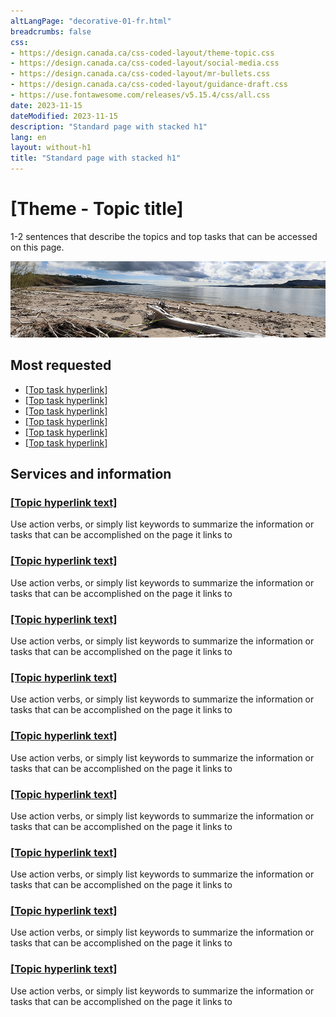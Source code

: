 ```yaml
---
altLangPage: "decorative-01-fr.html"
breadcrumbs: false
css:
- https://design.canada.ca/css-coded-layout/theme-topic.css
- https://design.canada.ca/css-coded-layout/social-media.css
- https://design.canada.ca/css-coded-layout/mr-bullets.css
- https://design.canada.ca/css-coded-layout/guidance-draft.css
- https://use.fontawesome.com/releases/v5.15.4/css/all.css
date: 2023-11-15
dateModified: 2023-11-15
description: "Standard page with stacked h1"
lang: en
layout: without-h1
title: "Standard page with stacked h1"
---
```

<div class="provisional profile">
  <div class="container">
    <div class="row">
      <div class="intro col-md-6 col-sm-12 mrgn-bttm-md">
        <h1 property="name" id="wb-cont">[Theme - Topic title]</h1>
        <p class="pagetag">1-2 sentences that describe the topics and top tasks that can be accessed on this page.</p>
      </div>
      <div class="col-md-6 pstn-rght-md pstn-bttm-md hidden-sm hidden-xs guidance-js-hide"><img alt="#" src="images/beach.png" /></div>
    </div>
  </div>
</div>
<section class="provisional most-requested-bullets well well-sm brdr-0 mrgn-tp-0" >
  <div class="container">
    <div class="row">
      <div class="pddng-r-0 col-md-2">
        <h2 class="mrgn-tp-md">Most requested</h2>
      </div>
      <div class="col-md-10">
        <ul class="wb-eqht mrgn-tp-md mrgn-bttm-md colcount-md-2">
          <li><a href="#">[Top task hyperlink]</a></li>
          <li><a href="#">[Top task hyperlink]</a></li>
          <li><a href="#">[Top task hyperlink]</a></li>
          <li><a href="#">[Top task hyperlink]</a></li>
          <li><a href="#">[Top task hyperlink]</a></li>
          <li><a href="#">[Top task hyperlink]</a></li>
        </ul>
      </div>
    </div>
  </div>
</section>
<div class="container">
  <div class="row">
    <section class="gc-srvinfo col-md-12">
      <h2 class="wb-inv">Services and information</h2>
      <div class="wb-eqht row">
        <div class="col-lg-4 col-md-6">
          <h3><a href="#">[Topic hyperlink text]</a></h3>
          <p>Use action verbs, or simply list keywords to summarize the information or tasks that can be accomplished on the page it links to</p>
        </div>
        <div class="col-lg-4 col-md-6">
          <h3><a href="#">[Topic hyperlink text]</a></h3>
          <p>Use action verbs, or simply list keywords to summarize the information or tasks that can be accomplished on the page it links to</p>
        </div>
        <div class="col-lg-4 col-md-6">
          <h3><a href="#">[Topic hyperlink text]</a></h3>
          <p>Use action verbs, or simply list keywords to summarize the information or tasks that can be accomplished on the page it links to</p>
        </div>
        <div class="col-lg-4 col-md-6">
          <h3><a href="#">[Topic hyperlink text]</a></h3>
          <p>Use action verbs, or simply list keywords to summarize the information or tasks that can be accomplished on the page it links to</p>
        </div>
        <div class="col-lg-4 col-md-6">
          <h3><a href="#">[Topic hyperlink text]</a></h3>
          <p>Use action verbs, or simply list keywords to summarize the information or tasks that can be accomplished on the page it links to</p>
        </div>
        <div class="col-lg-4 col-md-6">
          <h3><a href="#">[Topic hyperlink text]</a></h3>
          <p>Use action verbs, or simply list keywords to summarize the information or tasks that can be accomplished on the page it links to</p>
        </div>
        <div class="col-lg-4 col-md-6">
          <h3><a href="#">[Topic hyperlink text]</a></h3>
          <p>Use action verbs, or simply list keywords to summarize the information or tasks that can be accomplished on the page it links to</p>
        </div>
        <div class="col-lg-4 col-md-6">
          <h3><a href="#">[Topic hyperlink text]</a></h3>
          <p>Use action verbs, or simply list keywords to summarize the information or tasks that can be accomplished on the page it links to</p>
        </div>
        <div class="col-lg-4 col-md-6">
          <h3><a href="#">[Topic hyperlink text]</a></h3>
          <p>Use action verbs, or simply list keywords to summarize the information or tasks that can be accomplished on the page it links to</p>
        </div>
      </div>
    </section>
  </div>
</div>
